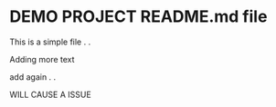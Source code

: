 # DEMO PROJECT README.md file

This is a simple file  . . 

Adding more text

add again . .

WILL CAUSE A ISSUE
